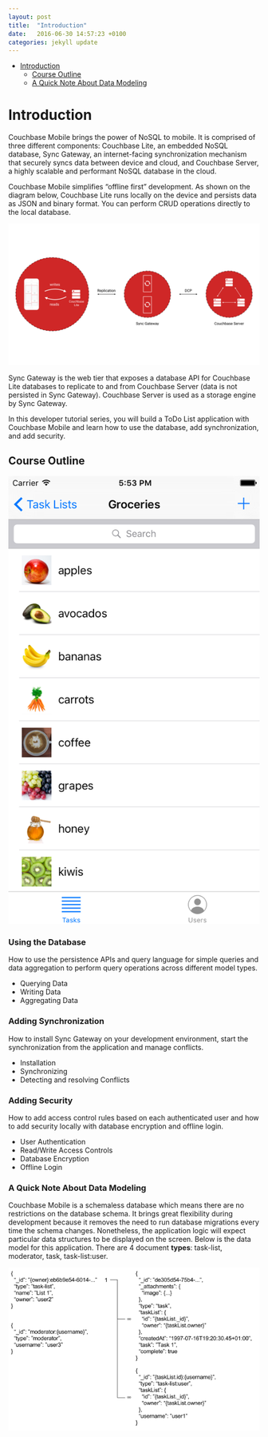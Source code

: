 ```yaml
---
layout: post
title:  "Introduction"
date:   2016-06-30 14:57:23 +0100
categories: jekyll update
---
```


- [Introduction](#introduction)
    - [Course Outline](#course-outline)
    - [A Quick Note About Data Modeling](#a-quick-note-about-data-modeling)

# Introduction

Couchbase Mobile brings the power of NoSQL to mobile. It is comprised of three different components: Couchbase Lite, an embedded NoSQL database, Sync Gateway, an internet-facing synchronization mechanism that securely syncs data between device and cloud, and Couchbase Server, a highly scalable and performant NoSQL database in the cloud. 

Couchbase Mobile simplifies “offline first” development. As shown on the diagram below, Couchbase Lite runs locally on the device and persists data as JSON and binary format. You can perform CRUD operations directly to the local database.

![](./img/diagrams.001.png)

Sync Gateway is the web tier that exposes a database API for Couchbase Lite databases to replicate to and from  Couchbase Server (data is not persisted in Sync Gateway). Couchbase Server is used as a storage engine by Sync Gateway.

In this developer tutorial series, you will build a ToDo List application with Couchbase Mobile and learn how to use the database, add synchronization, and add security.

## Course Outline

![](./img/image11.png)

### Using the Database

How to use the persistence APIs and query language for simple queries and data aggregation to perform query operations across different model types.

- Querying Data
- Writing Data
- Aggregating Data

### Adding Synchronization

How to install Sync Gateway on your development environment, start the synchronization from the application and manage conflicts.

- Installation
- Synchronizing
- Detecting and resolving Conflicts

### Adding Security

How to add access control rules based on each authenticated user and how to add  security locally with database encryption and offline login.

- User Authentication
- Read/Write Access Controls
- Database Encryption
- Offline Login

### A Quick Note About Data Modeling

Couchbase Mobile is a schemaless database which means there are no restrictions on the database schema. It brings great flexibility during development because it removes the need to run database migrations every time the schema changes. Nonetheless, the application logic will expect particular data structures to be displayed on the screen. Below is the data model for this application. There are 4 document **types**: task-list, moderator, task, task-list:user.

![](./img/image01.png)